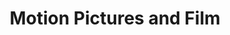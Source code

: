 ---
title: Motion Pictures and Film
slug: motion-pictures-and-film
taxonomy:
	tag: industry
content:
    items:
        '@taxonomy.industry': motion-pictures-and-film
    order:
        by: date
        dir: desc
---